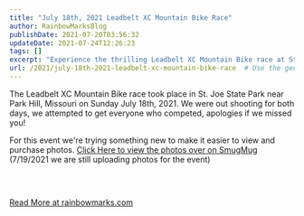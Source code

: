 ```yaml
---
title: "July 18th, 2021 Leadbelt XC Mountain Bike Race"
author: RainbowMarksBlog
publishDate: 2021-07-20T03:56:32
updateDate: 2021-07-24T12:26:23
tags: []
excerpt: "Experience the thrilling Leadbelt XC Mountain Bike race at St. Joe State Park. View and purchase event photos on SmugMug for a memorable keepsake! 🚵‍♂️📸 #MountainBikeRace #St"
url: /2021/july-18th-2021-leadbelt-xc-mountain-bike-race  # Use the generated URL with year
---
```

<p>The Leadbelt XC Mountain Bike race took place in St. Joe State Park near Park Hill, Missouri on Sunday July 18th, 2021. We were out shooting for both days, we attempted to get everyone who competed, apologies if we missed you!</p>  <p>For this event we're trying something new to make it easier to view and purchase photos. <a href="https://rainbowmarks.smugmug.com/2021-Leadbelt-XC">Click Here to view the photos over on SmugMug</a> (7/19/2021 we are still uploading photos for the event)</p>  <h3 id="slideshow">&nbsp;</h3>  <a href="https://rainbowmarks.com/Events/2021/07/July-18-2021-Leadbelt-XC-Mountain-Bike-Race">Read More at rainbowmarks.com</a>


